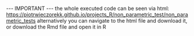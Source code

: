 --- IMPORTANT --- the whole executed code can be seen via html: https://piotrwieczorekk.github.io/projects_R/non_parametric_test/non_parametric_tests alternatively you can navigate to the html file and download it, or download the Rmd file and open it in R
